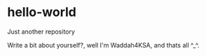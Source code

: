 # hello-world
Just another repository

Write a bit about yourself?, well I'm Waddah4KSA, and thats all ^_^.

